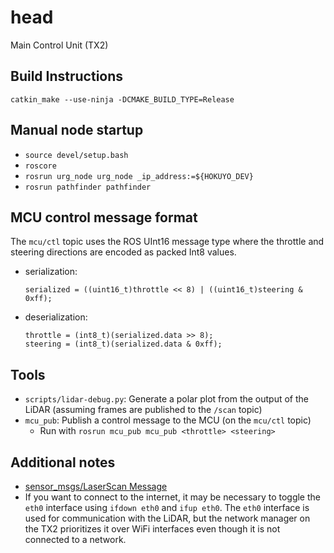 # head
Main Control Unit (TX2)

## Build Instructions
```
catkin_make --use-ninja -DCMAKE_BUILD_TYPE=Release
```

## Manual node startup

- `source devel/setup.bash`
- `roscore`
- `rosrun urg_node urg_node _ip_address:=${HOKUYO_DEV}`
- `rosrun pathfinder pathfinder`

## MCU control message format

The `mcu/ctl` topic uses the ROS UInt16 message type where the throttle and steering directions are encoded as packed Int8 values.
- serialization:
  ```
  serialized = ((uint16_t)throttle << 8) | ((uint16_t)steering & 0xff);
  ```
- deserialization:
  ```
  throttle = (int8_t)(serialized.data >> 8);
  steering = (int8_t)(serialized.data & 0xff);
  ```

## Tools

- `scripts/lidar-debug.py`: Generate a polar plot from the output of the LiDAR (assuming frames are published to the `/scan` topic)
- `mcu_pub`: Publish a control message to the MCU (on the `mcu/ctl` topic)
  - Run with `rosrun mcu_pub mcu_pub <throttle> <steering>`

## Additional notes

- [sensor_msgs/LaserScan Message](http://docs.ros.org/en/api/sensor_msgs/html/msg/LaserScan.html)
- If you want to connect to the internet, it may be necessary to toggle the `eth0` interface using `ifdown eth0` and `ifup eth0`. The `eth0` interface is used for communication with the LiDAR, but the network manager on the TX2 prioritizes it over WiFi interfaces even though it is not connected to a network.
